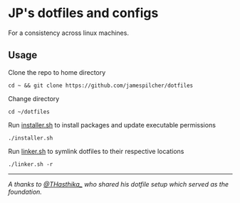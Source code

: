 # JP's dotfiles and configs

For a consistency across linux machines.

## Usage
Clone the repo to home directory
```
cd ~ && git clone https://github.com/jamespilcher/dotfiles
```
Change directory
```
cd ~/dotfiles
```
Run [installer.sh](https://github.com/jamespilcher/dotfiles/installer.sh) to install packages and update executable permissions
```
./installer.sh
```
Run [linker.sh](https://github.com/jamespilcher/dotfiles/installer.sh) to symlink dotfiles to their respective locations
```
./linker.sh -r
```
***
_A thanks to [@THasthika_](https://github.com/THasthika) who shared his dotfile setup which served as the foundation._
